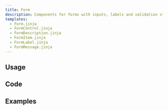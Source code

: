 ```yaml
---
title: Form
description: Components for forms with inputs, labels and validation styling.
templates:
  - Form.jinja
  - FormControl.jinja
  - FormDescription.jinja
  - FormItem.jinja
  - FormLabel.jinja
  - FormMessage.jinja
---
```


<TabPreview component="Form" template="examples/form.html"/>

<Prose>

## Usage

</Prose>

<IncludeTemplate template="examples/form.html"/>

<Prose>

## Code
</Prose>

<IncludeComponents :components="{{ metadata.templates }}" />

<Prose>

## Examples
</Prose>

<TabPreview component="Errors" template="examples/form_errors.html"/>
